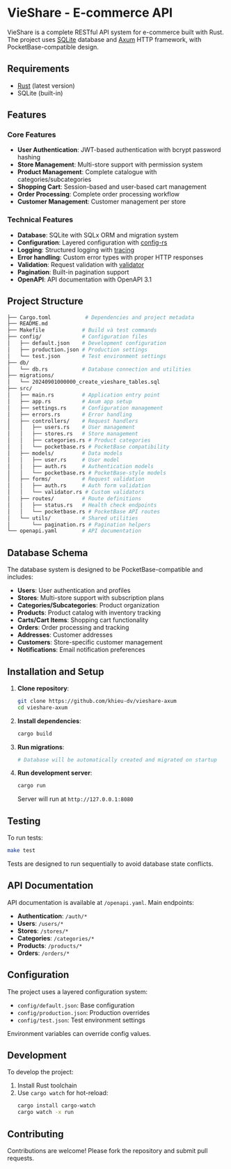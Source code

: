 # VieShare - E-commerce API

VieShare is a complete RESTful API system for e-commerce built with Rust. The project uses [SQLite](https://sqlite.org/) database and [Axum](https://github.com/tokio-rs/axum) HTTP framework, with PocketBase-compatible design.

## Requirements

- [Rust](https://www.rust-lang.org/tools/install) (latest version)
- SQLite (built-in)

## Features

### Core Features
- **User Authentication**: JWT-based authentication with bcrypt password hashing
- **Store Management**: Multi-store support with permission system
- **Product Management**: Complete catalogue with categories/subcategories
- **Shopping Cart**: Session-based and user-based cart management
- **Order Processing**: Complete order processing workflow
- **Customer Management**: Customer management per store

### Technical Features
- **Database**: SQLite with SQLx ORM and migration system
- **Configuration**: Layered configuration with [config-rs](https://github.com/mehcode/config-rs)
- **Logging**: Structured logging with [tracing](https://github.com/tokio-rs/tracing)
- **Error handling**: Custom error types with proper HTTP responses
- **Validation**: Request validation with [validator](https://github.com/Keats/validator)
- **Pagination**: Built-in pagination support
- **OpenAPI**: API documentation with OpenAPI 3.1

## Project Structure

```bash
├── Cargo.toml           # Dependencies and project metadata
├── README.md
├── Makefile            # Build và test commands
├── config/             # Configuration files
│   ├── default.json    # Development configuration
│   ├── production.json # Production settings
│   └── test.json       # Test environment settings
├── db/
│   └── db.rs           # Database connection and utilities
├── migrations/
│   └── 20240901000000_create_vieshare_tables.sql
├── src/
│   ├── main.rs         # Application entry point
│   ├── app.rs          # Axum app setup
│   ├── settings.rs     # Configuration management
│   ├── errors.rs       # Error handling
│   ├── controllers/    # Request handlers
│   │   ├── users.rs    # User management
│   │   ├── stores.rs   # Store management
│   │   ├── categories.rs # Product categories
│   │   └── pocketbase.rs # PocketBase compatibility
│   ├── models/         # Data models
│   │   ├── user.rs     # User model
│   │   ├── auth.rs     # Authentication models
│   │   └── pocketbase.rs # PocketBase-style models
│   ├── forms/          # Request validation
│   │   ├── auth.rs     # Auth form validation
│   │   └── validator.rs # Custom validators
│   ├── routes/         # Route definitions
│   │   ├── status.rs   # Health check endpoints
│   │   └── pocketbase.rs # PocketBase API routes
│   └── utils/          # Shared utilities
│       └── pagination.rs # Pagination helpers
└── openapi.yaml        # API documentation
```

## Database Schema

The database system is designed to be PocketBase-compatible and includes:

- **Users**: User authentication and profiles
- **Stores**: Multi-store support with subscription plans
- **Categories/Subcategories**: Product organization
- **Products**: Product catalog with inventory tracking
- **Carts/Cart Items**: Shopping cart functionality
- **Orders**: Order processing and tracking
- **Addresses**: Customer addresses
- **Customers**: Store-specific customer management
- **Notifications**: Email notification preferences

## Installation and Setup

1. **Clone repository**:
   ```bash
   git clone https://github.com/khieu-dv/vieshare-axum
   cd vieshare-axum
   ```

2. **Install dependencies**:
   ```bash
   cargo build
   ```

3. **Run migrations**:
   ```bash
   # Database will be automatically created and migrated on startup
   ```

4. **Run development server**:
   ```bash
   cargo run
   ```

   Server will run at `http://127.0.0.1:8080`

## Testing

To run tests:
```bash
make test
```

Tests are designed to run sequentially to avoid database state conflicts.

## API Documentation

API documentation is available at `/openapi.yaml`. Main endpoints:

- **Authentication**: `/auth/*` 
- **Users**: `/users/*`
- **Stores**: `/stores/*`
- **Categories**: `/categories/*`
- **Products**: `/products/*`
- **Orders**: `/orders/*`

## Configuration

The project uses a layered configuration system:

- `config/default.json`: Base configuration
- `config/production.json`: Production overrides
- `config/test.json`: Test environment settings

Environment variables can override config values.

## Development

To develop the project:

1. Install Rust toolchain
2. Use `cargo watch` for hot-reload:
   ```bash
   cargo install cargo-watch
   cargo watch -x run
   ```

## Contributing

Contributions are welcome! Please fork the repository and submit pull requests.